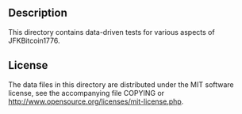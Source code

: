 Description
------------

This directory contains data-driven tests for various aspects of JFKBitcoin1776.

License
--------

The data files in this directory are distributed under the MIT software
license, see the accompanying file COPYING or
http://www.opensource.org/licenses/mit-license.php.

